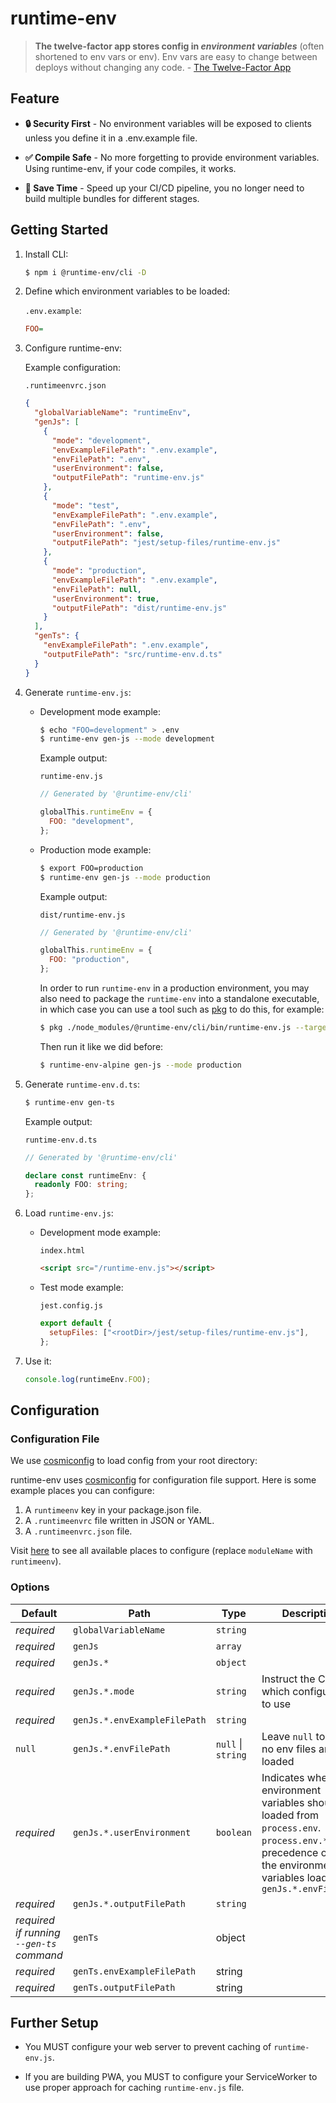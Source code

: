 # runtime-env

> **The twelve-factor app stores config in _environment variables_** (often shortened to env vars or env). Env vars are easy to change between deploys without changing any code. - [The Twelve-Factor App](https://12factor.net/config)

## Feature

- **🔒 Security First** - No environment variables will be exposed to clients unless you define it in a .env.example file.

- **✅ Compile Safe** - No more forgetting to provide environment variables. Using runtime-env, if your code compiles, it works.

- **🚀 Save Time** - Speed up your CI/CD pipeline, you no longer need to build multiple bundles for different stages.

## Getting Started

1. Install CLI:

   ```sh
   $ npm i @runtime-env/cli -D
   ```

1. Define which environment variables to be loaded:

   `.env.example`:

   ```ini
   FOO=
   ```

1. Configure runtime-env:

   Example configuration:

   `.runtimeenvrc.json`

   ```json
   {
     "globalVariableName": "runtimeEnv",
     "genJs": [
       {
         "mode": "development",
         "envExampleFilePath": ".env.example",
         "envFilePath": ".env",
         "userEnvironment": false,
         "outputFilePath": "runtime-env.js"
       },
       {
         "mode": "test",
         "envExampleFilePath": ".env.example",
         "envFilePath": ".env",
         "userEnvironment": false,
         "outputFilePath": "jest/setup-files/runtime-env.js"
       },
       {
         "mode": "production",
         "envExampleFilePath": ".env.example",
         "envFilePath": null,
         "userEnvironment": true,
         "outputFilePath": "dist/runtime-env.js"
       }
     ],
     "genTs": {
       "envExampleFilePath": ".env.example",
       "outputFilePath": "src/runtime-env.d.ts"
     }
   }
   ```

1. Generate `runtime-env.js`:

   - Development mode example:

     ```sh
     $ echo "FOO=development" > .env
     $ runtime-env gen-js --mode development
     ```

     Example output:

     `runtime-env.js`

     ```js
     // Generated by '@runtime-env/cli'

     globalThis.runtimeEnv = {
       FOO: "development",
     };
     ```

   - Production mode example:

     ```sh
     $ export FOO=production
     $ runtime-env gen-js --mode production
     ```

     Example output:

     `dist/runtime-env.js`

     ```js
     // Generated by '@runtime-env/cli'

     globalThis.runtimeEnv = {
       FOO: "production",
     };
     ```

     In order to run `runtime-env` in a production environment, you may also need to package the `runtime-env` into a standalone executable, in which case you can use a tool such as [pkg](https://npmjs.com/pkg) to do this, for example:

     ```sh
     $ pkg ./node_modules/@runtime-env/cli/bin/runtime-env.js --target node18-alpine-x64 --output runtime-env-alpine
     ```

     Then run it like we did before:

     ```sh
     $ runtime-env-alpine gen-js --mode production
     ```

1. Generate `runtime-env.d.ts`:

   ```sh
   $ runtime-env gen-ts
   ```

   Example output:

   `runtime-env.d.ts`

   ```ts
   // Generated by '@runtime-env/cli'

   declare const runtimeEnv: {
     readonly FOO: string;
   };
   ```

1. Load `runtime-env.js`:

   - Development mode example:

     `index.html`

     ```html
     <script src="/runtime-env.js"></script>
     ```

   - Test mode example:

     `jest.config.js`

     ```js
     export default {
       setupFiles: ["<rootDir>/jest/setup-files/runtime-env.js"],
     };
     ```

1. Use it:

   ```ts
   console.log(runtimeEnv.FOO);
   ```

## Configuration

### Configuration File

We use [cosmiconfig](https://www.npmjs.com/package/cosmiconfig#searchplaces) to load config from your root directory:

runtime-env uses [cosmiconfig](https://www.npmjs.com/package/cosmiconfig) for configuration file support. Here is some example places you can configure:

1. A `runtimeenv` key in your package.json file.
1. A `.runtimeenvrc` file written in JSON or YAML.
1. A `.runtimeenvrc.json` file.

Visit [here](https://www.npmjs.com/package/cosmiconfig#searchplaces) to see all available places to configure (replace `moduleName` with `runtimeenv`).

### Options

| Default                                  | Path                         | Type               | Description                                                                                                                                                                   |
| ---------------------------------------- | ---------------------------- | ------------------ | ----------------------------------------------------------------------------------------------------------------------------------------------------------------------------- |
| _required_                               | `globalVariableName`         | `string`           |                                                                                                                                                                               |
| _required_                               | `genJs`                      | `array`            |                                                                                                                                                                               |
| _required_                               | `genJs.*`                    | `object`           |                                                                                                                                                                               |
| _required_                               | `genJs.*.mode`               | `string`           | Instruct the CLI which configuration to use                                                                                                                                   |
| _required_                               | `genJs.*.envExampleFilePath` | `string`           |                                                                                                                                                                               |
| `null`                                   | `genJs.*.envFilePath`        | `null` \| `string` | Leave `null` to mean no env files are loaded                                                                                                                                  |
| _required_                               | `genJs.*.userEnvironment`    | `boolean`          | Indicates whether environment variables should be loaded from `process.env`. `process.env.*` takes precedence over the environment variables loaded via `genJs.*.envFilePath` |
| _required_                               | `genJs.*.outputFilePath`     | `string`           |                                                                                                                                                                               |
| _required if running `--gen-ts` command_ | `genTs`                      | object             |                                                                                                                                                                               |
| _required_                               | `genTs.envExampleFilePath`   | string             |                                                                                                                                                                               |
| _required_                               | `genTs.outputFilePath`       | string             |                                                                                                                                                                               |

## Further Setup

- You MUST configure your web server to prevent caching of `runtime-env.js`.

- If you are building PWA, you MUST to configure your ServiceWorker to use proper approach for caching `runtime-env.js` file.
